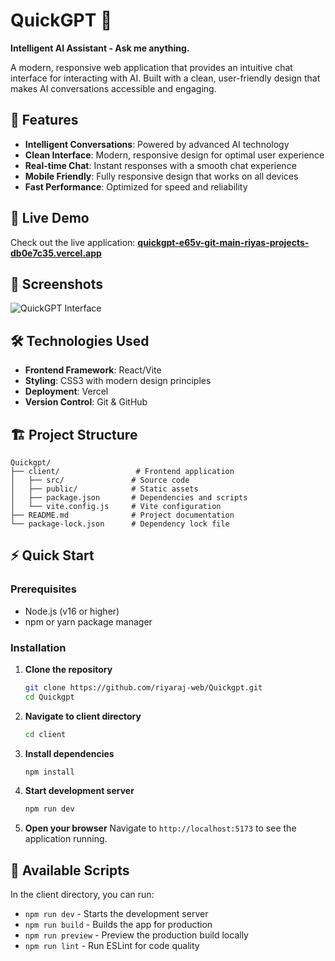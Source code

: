 
# QuickGPT 🤖

**Intelligent AI Assistant - Ask me anything.**

A modern, responsive web application that provides an intuitive chat interface for interacting with AI. Built with a clean, user-friendly design that makes AI conversations accessible and engaging.

## 🌟 Features

- **Intelligent Conversations**: Powered by advanced AI technology
- **Clean Interface**: Modern, responsive design for optimal user experience
- **Real-time Chat**: Instant responses with a smooth chat experience
- **Mobile Friendly**: Fully responsive design that works on all devices
- **Fast Performance**: Optimized for speed and reliability

## 🚀 Live Demo

Check out the live application: **[quickgpt-e65v-git-main-riyas-projects-db0e7c35.vercel.app](https://quickgpt-e65v-git-main-riyas-projects-db0e7c35.vercel.app/)**

## 📸 Screenshots

![QuickGPT Interface](https://via.placeholder.com/800x400/1a1a1a/ffffff?text=QuickGPT+Interface)

## 🛠️ Technologies Used

- **Frontend Framework**: React/Vite
- **Styling**: CSS3 with modern design principles
- **Deployment**: Vercel
- **Version Control**: Git & GitHub

## 🏗️ Project Structure

```
Quickgpt/
├── client/                 # Frontend application
│   ├── src/               # Source code
│   ├── public/            # Static assets
│   ├── package.json       # Dependencies and scripts
│   └── vite.config.js     # Vite configuration
├── README.md              # Project documentation
└── package-lock.json      # Dependency lock file
```

## ⚡ Quick Start

### Prerequisites

- Node.js (v16 or higher)
- npm or yarn package manager

### Installation

1. **Clone the repository**
   ```bash
   git clone https://github.com/riyaraj-web/Quickgpt.git
   cd Quickgpt
   ```

2. **Navigate to client directory**
   ```bash
   cd client
   ```

3. **Install dependencies**
   ```bash
   npm install
   ```

4. **Start development server**
   ```bash
   npm run dev
   ```

5. **Open your browser**
   Navigate to `http://localhost:5173` to see the application running.

## 📝 Available Scripts

In the client directory, you can run:

- `npm run dev` - Starts the development server
- `npm run build` - Builds the app for production
- `npm run preview` - Preview the production build locally
- `npm run lint` - Run ESLint for code quality
